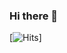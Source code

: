 ### Hi there 👋
 

[![Hits](https://hits.seeyoufarm.com/api/count/incr/badge.svg?url=https%3A%2F%2Fgithub.com%2Fdmjgr5&count_bg=%2379C83D&title_bg=%23555555&icon=&icon_color=%23E7E7E7&title=hits&edge_flat=false)] 
